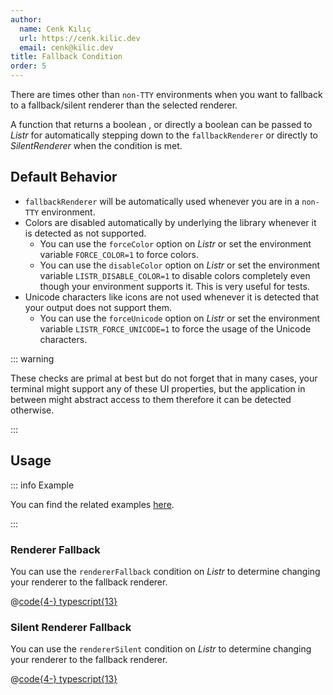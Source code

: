 ```yaml
---
author:
  name: Cenk Kılıç
  url: https://cenk.kilic.dev
  email: cenk@kilic.dev
title: Fallback Condition
order: 5
---
```


There are times other than `non-TTY` environments when you want to fallback to a fallback/silent renderer than the selected renderer.

A function that returns a boolean , or directly a boolean can be passed to _Listr_ for automatically stepping down to the `fallbackRenderer` or directly to _SilentRenderer_ when the condition is met.

<!-- more -->

## Default Behavior

- `fallbackRenderer` will be automatically used whenever you are in a `non-TTY` environment.
- Colors are disabled automatically by underlying the library whenever it is detected as not supported.
  - You can use the `forceColor` option on _Listr_ or set the environment variable `FORCE_COLOR=1` to force colors.
  - You can use the `disableColor` option on _Listr_ or set the environment variable `LISTR_DISABLE_COLOR=1` to disable colors completely even though your environment supports it. This is very useful for tests.
- Unicode characters like icons are not used whenever it is detected that your output does not support them.
  - You can use the `forceUnicode` option on _Listr_ or set the environment variable `LISTR_FORCE_UNICODE=1` to force the usage of the Unicode characters.

::: warning

These checks are primal at best but do not forget that in many cases, your terminal might support any of these UI properties, but the application in between might abstract access to them therefore it can be detected otherwise.

:::

## Usage

::: info Example

You can find the related examples [here](https://github.com/cenk1cenk2/listr2/tree/master/examples/renderer-fallback-condition.example.ts).

:::

### Renderer Fallback

You can use the `rendererFallback` condition on _Listr_ to determine changing your renderer to the fallback renderer.

@[code{4-} typescript{13}](../../examples/docs/renderer/fallback-condition/renderer-fallback.ts)

### Silent Renderer Fallback

You can use the `rendererSilent` condition on _Listr_ to determine changing your renderer to the fallback renderer.

@[code{4-} typescript{13}](../../examples/docs/renderer/fallback-condition/renderer-silent.ts)
